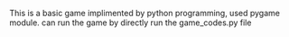 This is a basic game implimented by python programming, used pygame module. can run the game by directly run the game_codes.py file
